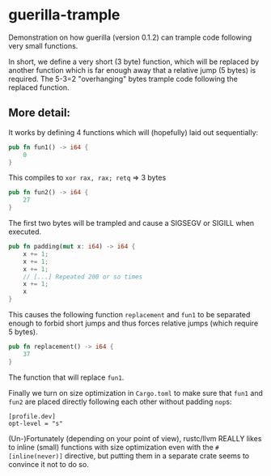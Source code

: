 guerilla-trample
================
Demonstration on how guerilla (version 0.1.2) can trample code following very small functions.

In short, we define a very short (3 byte) function, which will be replaced by another function which is far enough away that a relative jump (5 bytes) is required. The 5-3=2 "overhanging" bytes trample code following the replaced function.

More detail:
------------
It works by defining 4 functions which will (hopefully) laid out sequentially:

```rust
pub fn fun1() -> i64 {
    0
}
```
This compiles to `xor rax, rax; retq` => 3 bytes

```rust
pub fn fun2() -> i64 {
    27
}
```
The first two bytes will be trampled and cause a SIGSEGV or SIGILL when executed.

```rust
pub fn padding(mut x: i64) -> i64 {
    x += 1;
    x += 1;
    x += 1;
    // [...] Repeated 200 or so times
    x += 1;
    x
}
```
This causes the following function `replacement` and `fun1` to be separated enough to forbid short jumps and thus forces relative jumps (which require 5 bytes).

```rust
pub fn replacement() -> i64 {
    37
}
```
The function that will replace `fun1`.

Finally we turn on size optimization in `Cargo.toml` to make sure that `fun1` and `fun2` are placed directly following each other without padding `nop`s:
```
[profile.dev]
opt-level = "s"
```

(Un-)Fortunately (depending on your point of view), rustc/llvm REALLY likes to inline (small) functions with size optimization even with the `#[inline(never)]` directive, but putting them in a separate crate seems to convince it not to do so.
